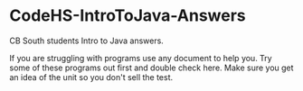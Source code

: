 # CodeHS-IntroToJava-Answers
CB South students Intro to Java answers.

If you are struggling with programs use any document to help you. Try some of these programs out first and double check here. Make sure you get an idea of the unit so you don't sell the test.
